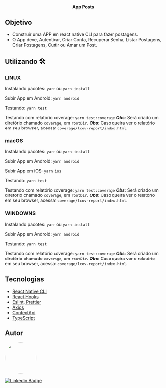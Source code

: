 <h4 align="center"> 
	App Posts
</h4>

## Objetivo
  * Construir uma APP em react native CLI para fazer postagens.
  * O App deve, Autenticar, Criar Conta, Recuperar Senha, Listar Postagens, Criar Postagens, Curtir ou Amar um Post.

## Utilizando 🛠

### LINUX
Instalando pacotes: 
`yarn` ou `yarn install`

Subir App em Android: 
`yarn android`

Testando: 
`yarn test`

Testando com relatório coverage: 
`yarn test:coverage`
***Obs***: Será criado um diretório chamado `coverage`, em `rootDir`.
***Obs***: Caso queira ver o relatório em seu browser, acessar `coverage/lcov-report/index.html`.

### macOS
Instalando pacotes: 
`yarn` ou `yarn install`

Subir App em Android: 
`yarn android`

Subir App em iOS: 
`yarn ios`

Testando: 
`yarn test`

Testando com relatório coverage: 
`yarn test:coverage`
***Obs***: Será criado um diretório chamado `coverage`, em `rootDir`.
***Obs***: Caso queira ver o relatório em seu browser, acessar `coverage/lcov-report/index.html`.


### WINDOWNS
Instalando pacotes: 
`yarn` ou `yarn install`

Subir App em Android: 
`yarn android`

Testando: 
`yarn test`

Testando com relatório coverage: 
`yarn test:coverage`
***Obs***: Será criado um diretório chamado `coverage`, em `rootDir`.
***Obs***: Caso queira ver o relatório em seu browser, acessar `coverage/lcov-report/index.html`.


## Tecnologias

- [React Native CLI](https://reactnative.dev/docs/getting-started)
- [React Hooks](https://reactjs.org/docs/hooks-intro.html)
- [Eslint, Prettier](https://www.notion.so/Padr-es-de-projeto-com-ESLint-Prettier-e-EditorConfig-0b57b47a24724c859c0cf226aa0cc3a7)
- [Axios](https://github.com/axios/axios)
- [ContextApi](https://blog.rocketseat.com.br/autenticacao-no-react-native-reactjs-com-context-api-hooks/)
- [TypeScript](https://reactnative.dev/docs/typescript)


## Autor

 <img style="border-radius: 50%;" src="https://avatars2.githubusercontent.com/u/58224002?s=400&u=1fec547bef35180a813b16c19f84145bf31726ea&v=4" width="100px;" alt=""/>

[![Linkedin Badge](https://img.shields.io/badge/-Claudionor-blue?style=flat-square&logo=Linkedin&logoColor=white&link=https://br.linkedin.com/in/claudionorsilva/)](https://br.linkedin.com/in/claudionorsilva)